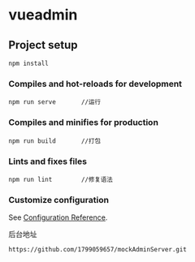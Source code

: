 # vueadmin

## Project setup
```
npm install		
```

### Compiles and hot-reloads for development
```
npm run serve		//运行
```

### Compiles and minifies for production
```
npm run build		//打包
```

### Lints and fixes files
```
npm run lint		//修复语法
```

### Customize configuration
See [Configuration Reference](https://cli.vuejs.org/config/).

后台地址

`https://github.com/1799059657/mockAdminServer.git`
